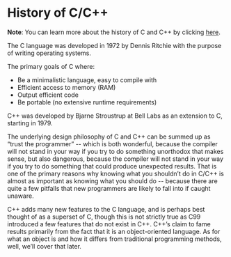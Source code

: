 # History of C/C++

**Note**: You can learn more about the history of C and C++ by clicking [here](http://www.learncpp.com/cpp-tutorial/03-introduction-to-cc/).

The C language was developed in 1972 by Dennis Ritchie with the purpose of writing operating systems.

The primary goals of C where:

- Be a minimalistic language, easy to compile with
- Efficient access to memory (RAM)
- Output efficient code
- Be portable (no extensive runtime requirements)

C++ was developed by Bjarne Stroustrup at Bell Labs as an extension to C, starting in 1979.

The underlying design philosophy of C and C++ can be summed up as “trust the programmer” -- which is both wonderful, because the compiler will not stand in your way if you try to do something unorthodox that makes sense, but also dangerous, because the compiler will not stand in your way if you try to do something that could produce unexpected results. That is one of the primary reasons why knowing what you shouldn’t do in C/C++ is almost as important as knowing what you should do -- because there are quite a few pitfalls that new programmers are likely to fall into if caught unaware.

C++ adds many new features to the C language, and is perhaps best thought of as a superset of C, though this is not strictly true as C99 introduced a few features that do not exist in C++. C++’s claim to fame results primarily from the fact that it is an object-oriented language. As for what an object is and how it differs from traditional programming methods, well, we’ll cover that later.


